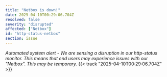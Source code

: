 ```yaml
---
title: "Netbox is down!"
date: 2025-04-10T00:29:06.704Z
resolved: false
severity: "disrupted"
affected: ["Netbox"]
id: "http-status-netbox"
section: issue
---
```


**Automated system alert* - We are sensing a disruption in our http-status monitor. This means that end users may experience issues with our "Netbox". This may be temporary.* {{< track "2025-04-10T00:29:06.704Z" >}}

